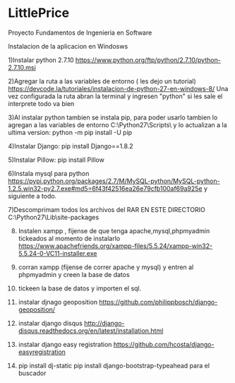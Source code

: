 # LittlePrice
Proyecto Fundamentos de Ingenieria en Software 


Instalacion de la aplicacion en Windosws

1)Instalar python 2.7.10 https://www.python.org/ftp/python/2.7.10/python-2.7.10.msi

2)Agregar la ruta a las variables de entorno ( les dejo un tutorial)
https://devcode.la/tutoriales/instalacion-de-python-27-en-windows-8/
Una vez configurada la ruta abran la terminal y ingresen "python" si les sale el interprete todo va bien

3)Al instalar python tambien se instala pip, para poder usarlo tambien lo agregan a las variables
 de entorno C:\Python27\Scripts\ y lo actualizan a la ultima version:  python -m pip install -U pip
 

4)Instalar Django:  pip install Django==1.8.2

5)Instalar Pillow: pip install Pillow

6)Instala mysql para python  https://pypi.python.org/packages/2.7/M/MySQL-python/MySQL-python-1.2.5.win32-py2.7.exe#md5=6f43f42516ea26e79cfb100af69a925e y siguiente a todo.


7)Descomprimam todos los archivos del RAR  EN ESTE DIRECTORIO C:\Python27\Lib\site-packages


8) Instalen xampp , fijense de que tenga apache,mysql,phpmyadmin tickeados al momento de instalarlo
https://www.apachefriends.org/xampp-files/5.5.24/xampp-win32-5.5.24-0-VC11-installer.exe

9) corran xampp (fijense de correr apache y mysql) y entren al phpmyadmin y creen la base de datos 

10) tickeen la base de datos y importen el sql.



11) instalar djnago geoposition https://github.com/philippbosch/django-geoposition/

12) instalar django disqus http://django-disqus.readthedocs.org/en/latest/installation.html

13) instalar django easy registration https://github.com/hcosta/django-easyregistration

14) pip install dj-static
pip install django-bootstrap-typeahead para el buscador







